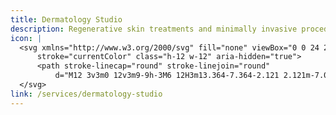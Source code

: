 ```yaml
---
title: Dermatology Studio
description: Regenerative skin treatments and minimally invasive procedures guided by board-certified specialists.
icon: |
  <svg xmlns="http://www.w3.org/2000/svg" fill="none" viewBox="0 0 24 24" stroke-width="1.5"
      stroke="currentColor" class="h-12 w-12" aria-hidden="true">
      <path stroke-linecap="round" stroke-linejoin="round"
          d="M12 3v3m0 12v3m9-9h-3M6 12H3m13.364-7.364-2.121 2.121m-7.071 7.071-2.121 2.121m12.313 0-2.121-2.121m-7.071-7.071-2.121-2.121" />
  </svg>
link: /services/dermatology-studio
---
```

